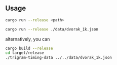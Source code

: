 ## Usage

```sh
cargo run --release <path>
```
```sh
cargo run --release ./data/dvorak_1k.json
```
alternatively, you can
```sh
cargo build --release
cd target/release
./trigram-timing-data ../../data/dvorak_1k.json
```
